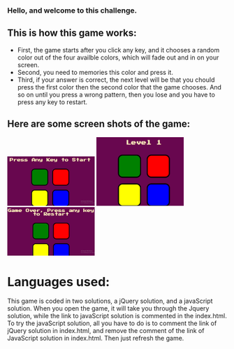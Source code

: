### Hello, and welcome to this challenge. 


## This is how this game works: 

- First, the game starts after you click any key, and it chooses a random color out of the four  availble colors, which will fade out and in on your screen.
- Second, you need to memories this color and press it.
- Third, if your answer is correct, the next level will be that you chould press the first color then the second color that the game chooses. And so on until you press a wrong pattern, then you lose and you have to press any key to restart.

## Here are some screen shots of the game:

<img width="200px" src="ScreenShots/Screenshot1.png">
<img width="200px" src="ScreenShots/Screenshot2.png">
<img width="200px" src="ScreenShots/Screenshot3.png">

# Languages used:

This game is coded in two solutions, a jQuery solution, and a javaScript solution.
When you open the game, it will take you through the Jquery solution, while the link to javaScript solution is commented in the index.html.
To try the javaScript solution, all you have to do is to comment the link of jQuery solution in index.html, and remove the comment of the link of JavaScript solution in index.html. Then just refresh the game.